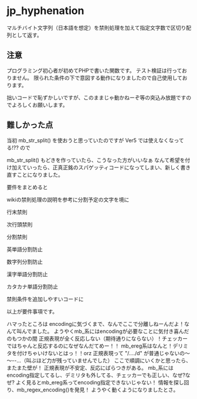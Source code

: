 jp_hyphenation
==============
マルチバイト文字列（日本語を想定）を禁則処理を加えて指定文字数で区切り配列として返す。

注意
------
プログラミング初心者が初めてPHPで書いた関数です。
テスト検証は行っておりません。
限られた条件の下で意図する動作になりましたので自己使用しております。

拙いコードで恥ずかしいですが、このままじゃ動かねーぞ等の突込み放題ですのでよろしくお願いします。

難しかった点
-------
当初 mb_str_split() を使おうと思っていたのですが Ver5 では使えなくなってる!?? ので

mb_str_split() もどきを作っていたら、こうなった方がいいなぁ なんて希望を付け加えていったら、正真正銘のスパゲッティコードになってしまい、新しく書き直すことになりました。

要件をまとめると

 wikiの禁則処理の説明を参考に分割予定の文字を境に
 
  行末禁則
  
  次行頭禁則
  
  分割禁則
  
  英単語分割防止
  
  数字列分割防止
  
  漢字単語分割防止
  
  カタカナ単語分割防止
  
  禁則条件を追加しやすいコードに
  
以上が要件事項です。


ハマったところは
encodingに気づくまで、なんでここで分離しねーんだよ！なんて叫んでました。
ようやくmb_系にはencodingが必要なことに気付き喜んだのもつかの間
正規表現が全く反応しない（期待通りにならない）！チェッカーではちゃんと反応するのになぜなんだてめー！！
mb_ereg系はなんと！デリミタを付けちゃいけないとはっ！！orz
正規表現って "/..../d" が普通じゃないの～～--...（叫ぶほど力が残っていませんでした）
ここで順調にいくかと思ったら、またまた壁が！
正規表現が不安定、反応にばらつきがある。
mb_系にはencoding指定してるし、デミリタも外してる、チェッカーでも正しい、なぜ?なぜ?
よく見るとmb_ereg系ってencoding指定できないじゃない！
情報を探し回り、mb_regex_encoding()を発見！
ようやく動くようになりましたとさ。

